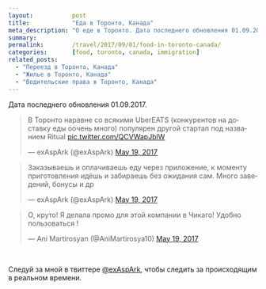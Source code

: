 ```yaml
---
layout:           post
title:            "Еда в Торонто, Канада"
meta_description: "О еде в Торонто. Дата последнего обновления 01.09.2017. Следуй за мной в твиттере @exAspArk, чтобы следить за происходящим в реальном времени :)"
summary:
permalink:        /travel/2017/09/01/food-in-toronto-canada/
categories:       [food, toronto, canada, immigration]
related_posts:
  - "Переезд в Торонто, Канада"
  - "Жилье в Торонто, Канада"
  - "Водительские права в Торонто, Канада"
---
```


Дата последнего обновления 01.09.2017.

<script src="//platform.twitter.com/widgets.js" charset="utf-8"></script>

<blockquote class="twitter-tweet" data-lang="en" data-link-color="#0076df" data-align="center"><p lang="ru" dir="ltr">В Торонто наравне со всякими UberEATS (конкурентов на доставку еды оочень много) популярен другой стартап под названием Ritual <a href="https://t.co/QCVWapJblW">pic.twitter.com/QCVWapJblW</a></p>&mdash; exAspArk (@exAspArk) <a href="https://twitter.com/exAspArk/status/865448857647194113">May 19, 2017</a></blockquote>
<blockquote class="twitter-tweet" data-lang="en" data-link-color="#0076df" data-align="center"><p lang="ru" dir="ltr">Заказываешь и оплачиваешь еду через приложение, к моменту приготовления идёшь и забираешь без ожидания сам. Много заведений, бонусы и др</p>&mdash; exAspArk (@exAspArk) <a href="https://twitter.com/exAspArk/status/865449085775470592">May 19, 2017</a></blockquote>
<blockquote class="twitter-tweet" data-lang="en" data-link-color="#0076df" data-align="center"><p lang="ru" dir="ltr">О, круто! Я делала промо для этой компании в Чикаго! Удобно пользоваться !</p>&mdash; Ani Martirosyan (@AniMartirosya10) <a href="https://twitter.com/AniMartirosya10/status/865605268549324800">May 19, 2017</a></blockquote>

<br />

Следуй за мной в твиттере [@exAspArk](https://twitter.com/exaspark), чтобы следить за происходящим в реальном времени.
